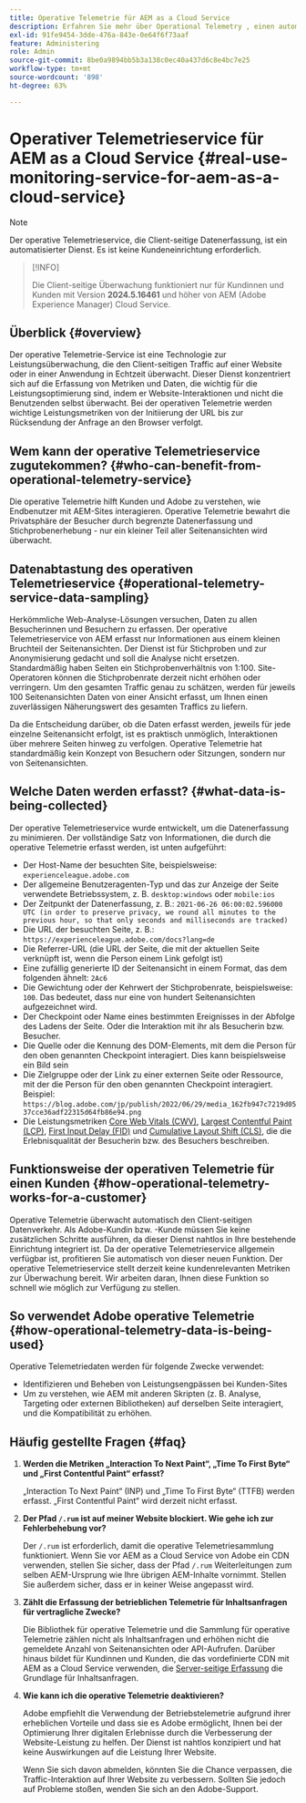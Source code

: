 ```yaml
---
title: Operative Telemetrie für AEM as a Cloud Service
description: Erfahren Sie mehr über Operational Telemetry , einen automatisierten Service, mit dem die Client-seitige Datenerfassung überwacht wird.
exl-id: 91fe9454-3dde-476a-843e-0e64f6f73aaf
feature: Administering
role: Admin
source-git-commit: 8be0a9894bb5b3a138c0ec40a437d6c8e4bc7e25
workflow-type: tm+mt
source-wordcount: '898'
ht-degree: 63%

---
```


# Operativer Telemetrieservice für AEM as a Cloud Service {#real-use-monitoring-service-for-aem-as-a-cloud-service}

>[!NOTE]
>
>Der operative Telemetrieservice, die Client-seitige Datenerfassung, ist ein automatisierter Dienst. Es ist keine Kundeneinrichtung erforderlich.

>[!INFO]
>
>Die Client-seitige Überwachung funktioniert nur für Kundinnen und Kunden mit Version **2024.5.16461** und höher von AEM (Adobe Experience Manager) Cloud Service.

## Überblick {#overview}

Der operative Telemetrie-Service ist eine Technologie zur Leistungsüberwachung, die den Client-seitigen Traffic auf einer Website oder in einer Anwendung in Echtzeit überwacht. Dieser Dienst konzentriert sich auf die Erfassung von Metriken und Daten, die wichtig für die Leistungsoptimierung sind, indem er Website-Interaktionen und nicht die Benutzenden selbst überwacht. Bei der operativen Telemetrie werden wichtige Leistungsmetriken von der Initiierung der URL bis zur Rücksendung der Anfrage an den Browser verfolgt.

## Wem kann der operative Telemetrieservice zugutekommen? {#who-can-benefit-from-operational-telemetry-service}

Die operative Telemetrie hilft Kunden und Adobe zu verstehen, wie Endbenutzer mit AEM-Sites interagieren. Operative Telemetrie bewahrt die Privatsphäre der Besucher durch begrenzte Datenerfassung und Stichprobenerhebung - nur ein kleiner Teil aller Seitenansichten wird überwacht.

## Datenabtastung des operativen Telemetrieservice {#operational-telemetry-service-data-sampling}

Herkömmliche Web-Analyse-Lösungen versuchen, Daten zu allen Besucherinnen und Besuchern zu erfassen. Der operative Telemetrieservice von AEM erfasst nur Informationen aus einem kleinen Bruchteil der Seitenansichten. Der Dienst ist für Stichproben und zur Anonymisierung gedacht und soll die Analyse nicht ersetzen. Standardmäßig haben Seiten ein Stichprobenverhältnis von 1:100. Site-Operatoren können die Stichprobenrate derzeit nicht erhöhen oder verringern. Um den gesamten Traffic genau zu schätzen, werden für jeweils 100 Seitenansichten Daten von einer Ansicht erfasst, um Ihnen einen zuverlässigen Näherungswert des gesamten Traffics zu liefern.

Da die Entscheidung darüber, ob die Daten erfasst werden, jeweils für jede einzelne Seitenansicht erfolgt, ist es praktisch unmöglich, Interaktionen über mehrere Seiten hinweg zu verfolgen. Operative Telemetrie hat standardmäßig kein Konzept von Besuchern oder Sitzungen, sondern nur von Seitenansichten.

## Welche Daten werden erfasst? {#what-data-is-being-collected}

Der operative Telemetrieservice wurde entwickelt, um die Datenerfassung zu minimieren. Der vollständige Satz von Informationen, die durch die operative Telemetrie erfasst werden, ist unten aufgeführt:

* Der Host-Name der besuchten Site, beispielsweise: `experienceleague.adobe.com`
* Der allgemeine Benutzeragenten-Typ und das zur Anzeige der Seite verwendete Betriebssystem, z. B. `desktop:windows` oder `mobile:ios`
* Der Zeitpunkt der Datenerfassung, z. B.: `2021-06-26 06:00:02.596000 UTC (in order to preserve privacy, we round all minutes to the previous hour, so that only seconds and milliseconds are tracked)`
* Die URL der besuchten Seite, z. B.: `https://experienceleague.adobe.com/docs?lang=de`
* Die Referrer-URL (die URL der Seite, die mit der aktuellen Seite verknüpft ist, wenn die Person einem Link gefolgt ist)
* Eine zufällig generierte ID der Seitenansicht in einem Format, das dem folgenden ähnelt: `2Ac6`
* Die Gewichtung oder der Kehrwert der Stichprobenrate, beispielsweise: `100`. Das bedeutet, dass nur eine von hundert Seitenansichten aufgezeichnet wird.
* Der Checkpoint oder Name eines bestimmten Ereignisses in der Abfolge des Ladens der Seite. Oder die Interaktion mit ihr als Besucherin bzw. Besucher.
* Die Quelle oder die Kennung des DOM-Elements, mit dem die Person für den oben genannten Checkpoint interagiert. Dies kann beispielsweise ein Bild sein
* Die Zielgruppe oder der Link zu einer externen Seite oder Ressource, mit der die Person für den oben genannten Checkpoint interagiert. Beispiel: `https://blog.adobe.com/jp/publish/2022/06/29/media_162fb947c7219d0537cce36adf22315d64fb86e94.png`
* Die Leistungsmetriken [Core Web Vitals (CWV)](https://web.dev/articles/lcp), [Largest Contentful Paint (LCP)](https://web.dev/articles/lcp), [First Input Delay (FID)](https://web.dev/articles/inp) und [Cumulative Layout Shift (CLS)](https://web.dev/articles/cls), die die Erlebnisqualität der Besucherin bzw. des Besuchers beschreiben.

## Funktionsweise der operativen Telemetrie für einen Kunden {#how-operational-telemetry-works-for-a-customer}

Operative Telemetrie überwacht automatisch den Client-seitigen Datenverkehr. Als Adobe-Kundin bzw. -Kunde müssen Sie keine zusätzlichen Schritte ausführen, da dieser Dienst nahtlos in Ihre bestehende Einrichtung integriert ist. Da der operative Telemetrieservice allgemein verfügbar ist, profitieren Sie automatisch von dieser neuen Funktion. Der operative Telemetrieservice stellt derzeit keine kundenrelevanten Metriken zur Überwachung bereit. Wir arbeiten daran, Ihnen diese Funktion so schnell wie möglich zur Verfügung zu stellen.

<!-- Alexandru: hiding temporarily, until we figure out where this needs to be linked to 

If you wish to leverage more insights with this new feature to optimize your digital experiences effortlessly, please see here (link to Row 99). -->

## So verwendet Adobe operative Telemetrie {#how-operational-telemetry-data-is-being-used}

Operative Telemetriedaten werden für folgende Zwecke verwendet:

* Identifizieren und Beheben von Leistungsengpässen bei Kunden-Sites
* Um zu verstehen, wie AEM mit anderen Skripten (z. B. Analyse, Targeting oder externen Bibliotheken) auf derselben Seite interagiert, und die Kompatibilität zu erhöhen.
<!--
## Limitations and understanding variance in page views and performance metrics {#limitations-and-understanding-variance-in-page-views-and-performance-metrics}

Here are key considerations for customers to keep in mind when interpreting their Operational Telemetry data:

1. **Tracker blockers**

   * End-users employing tracker blockers or privacy extensions can impede Operational Telemetry data collection, as these tools restrict the tracking scripts' execution. This restriction may lead to underreported page views and user interactions, creating a discrepancy between actual site activity and the data captured by Operational Telemetry.

1. **Limitations in capturing headless API/JSON calls**

   * Operational Telemetry data service focuses on the client-side experience and doesn't capture the backend API or JSON calls made from a non-AEM headless app at this time. The exclusion of these calls from Operational Telemetry service data creates variances from the content requests measured by CDN Analytics.
-->

## Häufig gestellte Fragen {#faq}

<!-- REMOVED THIS FAQ AS PER EMAIL REQUEST FROM SHWETA DUA, SEPTEMBER 4, 2024 TO THE DL-AEM-DOCS GROUP 
1. **Can customers integrate the Operational Telemetry service scripts with third-party systems like Dynatrace?**

   Yes.
-->

1. **Werden die Metriken „Interaction To Next Paint“, „Time To First Byte“ und „First Contentful Paint“ erfasst?**

   „Interaction To Next Paint“ (INP) und „Time To First Byte“ (TTFB) werden erfasst.  „First Contentful Paint“ wird derzeit nicht erfasst.

1. **Der Pfad `/.rum` ist auf meiner Website blockiert. Wie gehe ich zur Fehlerbehebung vor?**

   Der `/.rum` ist erforderlich, damit die operative Telemetriesammlung funktioniert. Wenn Sie vor AEM as a Cloud Service von Adobe ein CDN verwenden, stellen Sie sicher, dass der Pfad `/.rum` Weiterleitungen zum selben AEM-Ursprung wie Ihre übrigen AEM-Inhalte vornimmt. Stellen Sie außerdem sicher, dass er in keiner Weise angepasst wird.

1. **Zählt die Erfassung der betrieblichen Telemetrie für Inhaltsanfragen für vertragliche Zwecke?**

   Die Bibliothek für operative Telemetrie und die Sammlung für operative Telemetrie zählen nicht als Inhaltsanfragen und erhöhen nicht die gemeldete Anzahl von Seitenansichten oder API-Aufrufen. Darüber hinaus bildet für Kundinnen und Kunden, die das vordefinierte CDN mit AEM as a Cloud Service verwenden, die [Server-seitige Erfassung](#serverside-collection) die Grundlage für Inhaltsanfragen.

1. **Wie kann ich die operative Telemetrie deaktivieren?**

   Adobe empfiehlt die Verwendung der Betriebstelemetrie aufgrund ihrer erheblichen Vorteile und dass sie es Adobe ermöglicht, Ihnen bei der Optimierung Ihrer digitalen Erlebnisse durch die Verbesserung der Website-Leistung zu helfen. Der Dienst ist nahtlos konzipiert und hat keine Auswirkungen auf die Leistung Ihrer Website.

   Wenn Sie sich davon abmelden, könnten Sie die Chance verpassen, die Traffic-Interaktion auf Ihrer Website zu verbessern. Sollten Sie jedoch auf Probleme stoßen, wenden Sie sich an den Adobe-Support.